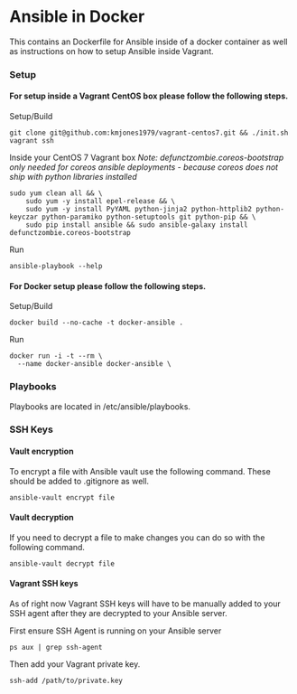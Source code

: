 # Ansible in Docker

This contains an Dockerfile for Ansible inside of a docker container as well
as instructions on how to setup Ansible inside Vagrant.

### Setup

#### For setup inside a Vagrant CentOS box please follow the following steps.

Setup/Build
```
git clone git@github.com:kmjones1979/vagrant-centos7.git && ./init.sh
vagrant ssh 
```

Inside your CentOS 7 Vagrant box
*Note: defunctzombie.coreos-bootstrap only needed for coreos ansible deployments - because coreos
does not ship with python libraries installed*
```
sudo yum clean all && \
    sudo yum -y install epel-release && \
    sudo yum -y install PyYAML python-jinja2 python-httplib2 python-keyczar python-paramiko python-setuptools git python-pip && \
    sudo pip install ansible && sudo ansible-galaxy install defunctzombie.coreos-bootstrap
```

Run
```
ansible-playbook --help
```

#### For Docker setup please follow the following steps.

Setup/Build
```
docker build --no-cache -t docker-ansible .
```

Run
```
docker run -i -t --rm \
  --name docker-ansible docker-ansible \
```

### Playbooks

Playbooks are located in /etc/ansible/playbooks.

### SSH Keys

#### Vault encryption

To encrypt a file with Ansible vault use the following command. These 
should be added to .gitignore as well.
```
ansible-vault encrypt file
```

#### Vault decryption

If you need to decrypt a file to make changes you can do so with the
following command.
```
ansible-vault decrypt file
```

#### Vagrant SSH keys

As of right now Vagrant SSH keys will have to be manually added to your
SSH agent after they are decrypted to your Ansible server.

First ensure SSH Agent is running on your Ansible server
```
ps aux | grep ssh-agent
```

Then add your Vagrant private key.
```
ssh-add /path/to/private.key
```

